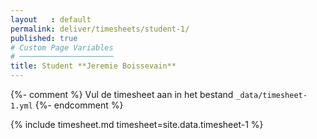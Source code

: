```yaml
---
layout   : default
permalink: deliver/timesheets/student-1/
published: true
# Custom Page Variables
# ─────────────────────
title: Student **Jeremie Boissevain**
---
```

{%- comment %}
Vul de timesheet aan in het bestand `_data/timesheet-1.yml`
{%- endcomment %}

{% include timesheet.md timesheet=site.data.timesheet-1 %}
